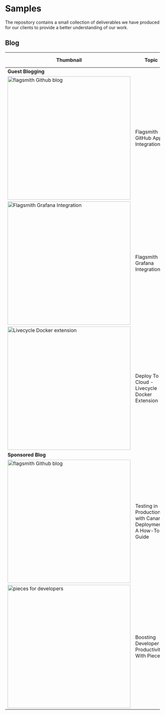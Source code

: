 # Samples

The repository contains a small collection of deliverables we have produced for our clients to provide a better understanding of our work.

## Blog

| Thumbnail | Topic | Type and Description | Link |
| --- | --- | --- | --- |
| **Guest Blogging** | | |  |
| <img src="https://github.com/user-attachments/assets/4a3cca26-67a5-4889-af74-3ee73bac126a" alt="flagsmith Github blog" width="400"/> | Flagsmith GitHub App Integration | A how-to guide on integrating the Flagsmith GitHub App. The app helps us keep track of the current state of feature flags on PRs/Issues without context switching. | [link](https://www.flagsmith.com/blog/how-to-guide-flagsmith-grafana-integration) |
| <img src="https://github.com/user-attachments/assets/410444a4-024e-48eb-bceb-5eca92a10e07" alt="Flagsmith Grafana Integration" width="400"/> | Flagsmith Grafana Integration | A how-to guide demonstrating Flagsmith Grafana Integration, which sends annotations to Grafana when a feature flag is updated or toggled on/off. | [link](https://www.flagsmith.com/blog/how-to-guide-flagsmith-grafana-integration) |
| <img src="https://github.com/user-attachments/assets/5b70c2cf-9656-445a-b88d-ffd8bde9d86a" alt="Livecycle Docker extension" width="400"/> | Deploy To Cloud - Livecycle Docker Extension | A how-to guide on using the Livecycle Docker extension to deploy Preview Environments to cloud providers like AWS, GCP, and Azure in a single click, making them accessible and shareable. | [link](https://livecycle.io/blogs/docker-deploy-to-cloud/) |
| **Sponsored Blog** | | |  |
| <img src="https://github.com/user-attachments/assets/e63a7f94-8c27-452d-b62a-f3cd388f7790" alt="flagsmith Github blog" width="400"/> | Testing in Production with Canary Deployments: A How-To Guide | A how-to guide on implementing canary deployments using feature flags and managing them with Flagsmith. | [link](https://dev.to/pradumnasaraf/testing-in-production-with-canary-deployments-a-how-to-guide-m4g) |
| <img src="https://github.com/user-attachments/assets/8a4c5627-047e-431e-93de-3f4e05b3bd68" alt="pieces for developers" width="400"/> | Boosting Developer Productivity With Pieces | A product review blog on Pieces, explaining how it helps developers be more productive by simplifying debugging with AI Copilot, Local LLM models, Live Context, and more. | [link](https://dev.to/pradumnasaraf/boosting-developer-productivity-with-pieces-5fnj) |